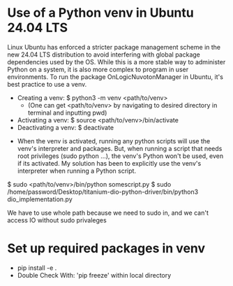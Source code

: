 # Use of a Python venv in Ubuntu 24.04 LTS 

Linux Ubuntu has enforced a stricter package management scheme in the new 24.04 LTS distribution to avoid interfering with global package dependencies used by the OS. While this is a more stable way to administer Python on a system, it is also more complex to program in user environments. To run the package OnLogicNuvotonManager in Ubuntu, it's best practice to use a venv.

* Creating a venv: 	$ python3 -m venv <path/to/venv> 
    * (One can get <path/to/venv> by navigating to desired directory in terminal and inputting pwd)
* Activating a venv: 	$ source <path/to/venv>/bin/activate
* Deactivating a venv: 	$ deactivate

- When the venv is activated, running any python scripts will use the venv's interpreter and packages. But, when running a script that needs root privileges (sudo python ...), the venv's Python won't be used, even if its activated. My solution has been to explicitly use the venv's interpreter when running a Python script. 

$ sudo <path/to/venv>/bin/python somescript.py
$ sudo /home/password/Desktop/titanium-dio-python-driver/bin/python3 dio_implementation.py

We have to use whole path because we need to sudo in, and we can't access IO without sudo privaleges 

# Set up required packages in venv
* pip install -e .
* Double Check With: 'pip freeze' within local directory